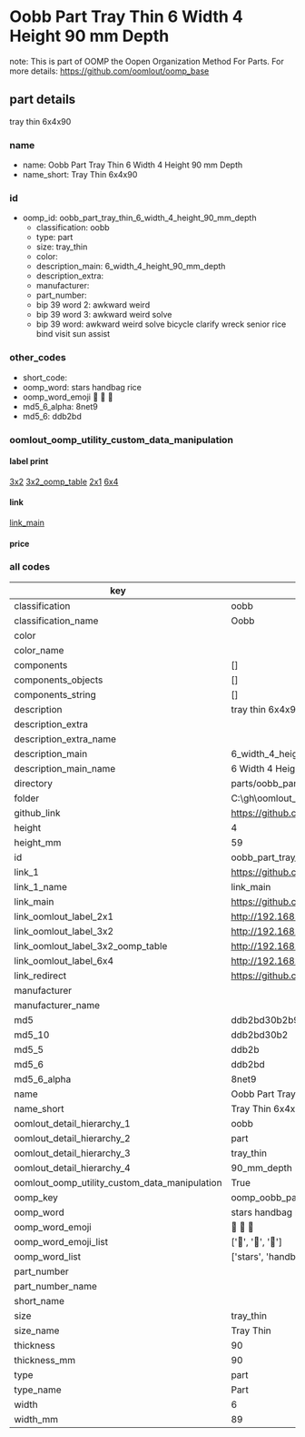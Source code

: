 # Oobb Part Tray Thin 6 Width 4 Height 90 mm Depth  

note: This is part of OOMP the Oopen Organization Method For Parts. For more details: https://github.com/oomlout/oomp_base

##  part details
  



tray thin 6x4x90



### name
* name: Oobb Part Tray Thin 6 Width 4 Height 90 mm Depth
* name_short: Tray Thin 6x4x90 
### id
* oomp_id: oobb_part_tray_thin_6_width_4_height_90_mm_depth
  * classification: oobb
  * type: part
  * size: tray_thin
  * color: 
  * description_main: 6_width_4_height_90_mm_depth
  * description_extra: 
  * manufacturer: 
  * part_number: 
  * bip 39 word 2: awkward weird
  * bip 39 word 3: awkward weird solve
  * bip 39 word: awkward weird solve bicycle clarify wreck senior rice bind visit sun assist

### other_codes
* short_code: 
* oomp_word: stars handbag rice
* oomp_word_emoji :stars: :handbag: :rice:
* md5_6_alpha: 8net9
* md5_6: ddb2bd






### oomlout_oomp_utility_custom_data_manipulation
#### label print
[3x2](http://192.168.1.245:1112/?label=oomp%208net9)
[3x2_oomp_table](http://192.168.1.108:1112/?label=oomp%208net9)
[2x1](http://192.168.1.242:1112/?label=oomp%208net9)
[6x4](http://192.168.1.55:1112/?label=oomp%208net9)    

#### link

[link_main](https://github.com/oomlout/oomlout_oobb_version_4_generated_parts/tree/main/navigation_oomp/oobb/part/tray_thin/6_width_4_height_90_mm_depth/part)                              

#### price







### all codes 
| key | value |  
| --- | --- |  
| classification | oobb |  
| classification_name | Oobb |  
| color |  |  
| color_name |  |  
| components | [] |  
| components_objects | [] |  
| components_string | [] |  
| description | tray thin 6x4x90 |  
| description_extra |  |  
| description_extra_name |  |  
| description_main | 6_width_4_height_90_mm_depth |  
| description_main_name | 6 Width 4 Height 90 mm Depth |  
| directory | parts/oobb_part_tray_thin_6_width_4_height_90_mm_depth |  
| folder | C:\gh\oomlout_oobb_version_4_generated_parts\parts\oobb_part_tray_thin_6_width_4_height_90_mm_depth |  
| github_link | https://github.com/oomlout/oomlout_oomp_part_src/tree/main/parts/oobb_part_tray_thin_6_width_4_height_90_mm_depth |  
| height | 4 |  
| height_mm | 59 |  
| id | oobb_part_tray_thin_6_width_4_height_90_mm_depth |  
| link_1 | https://github.com/oomlout/oomlout_oobb_version_4_generated_parts/tree/main/navigation_oomp/oobb/part/tray_thin/6_width_4_height_90_mm_depth/part |  
| link_1_name | link_main |  
| link_main | https://github.com/oomlout/oomlout_oobb_version_4_generated_parts/tree/main/navigation_oomp/oobb/part/tray_thin/6_width_4_height_90_mm_depth/part |  
| link_oomlout_label_2x1 | http://192.168.1.242:1112/?label=oomp%208net9 |  
| link_oomlout_label_3x2 | http://192.168.1.245:1112/?label=oomp%208net9 |  
| link_oomlout_label_3x2_oomp_table | http://192.168.1.108:1112/?label=oomp%208net9 |  
| link_oomlout_label_6x4 | http://192.168.1.55:1112/?label=oomp%208net9 |  
| link_redirect | https://github.com/oomlout/oomlout_oobb_version_4_generated_parts/tree/main/parts/oobb_tray_thin_06_04_90 |  
| manufacturer |  |  
| manufacturer_name |  |  
| md5 | ddb2bd30b2b93877f894f15f9dfe4886 |  
| md5_10 | ddb2bd30b2 |  
| md5_5 | ddb2b |  
| md5_6 | ddb2bd |  
| md5_6_alpha | 8net9 |  
| name | Oobb Part Tray Thin 6 Width 4 Height 90 mm Depth |  
| name_short | Tray Thin 6x4x90  |  
| oomlout_detail_hierarchy_1 | oobb |  
| oomlout_detail_hierarchy_2 | part |  
| oomlout_detail_hierarchy_3 | tray_thin |  
| oomlout_detail_hierarchy_4 | 90_mm_depth |  
| oomlout_oomp_utility_custom_data_manipulation | True |  
| oomp_key | oomp_oobb_part_tray_thin_6_width_4_height_90_mm_depth |  
| oomp_word | stars handbag rice |  
| oomp_word_emoji | :stars: :handbag: :rice: |  
| oomp_word_emoji_list | [':stars:', ':handbag:', ':rice:'] |  
| oomp_word_list | ['stars', 'handbag', 'rice'] |  
| part_number |  |  
| part_number_name |  |  
| short_name |  |  
| size | tray_thin |  
| size_name | Tray Thin |  
| thickness | 90 |  
| thickness_mm | 90 |  
| type | part |  
| type_name | Part |  
| width | 6 |  
| width_mm | 89 |  
